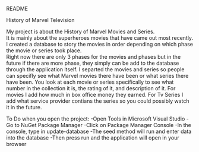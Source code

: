 ﻿README

History of Marvel Television


My project is about the History of Marvel Movies and Series.  
It is mainly about the superheroes movies that have came out most recently.  
I created a database to story the movies in order depending on which phase the movie or series took place.  
Right now there are only 3 phases for the movies and phases but in the future if there are more phase, they simply can be add to the database through the application itself.
I separted the movies and series so people can specifly see what Marvel movies there have been or what series there have been.
You look at each movie or series specifically to see what number in the collection it is, the rating of it, and description of it.
For movies I add how much in box office money they earned.
For Tv Series I add what service provider contians the series so you could possibly watch it in the future.  


To Do when you open the project:
-Open Tools in Microsoft Visual Studio
-Go to NuGet Package Manager
-Click on Package Manager Console
-In the console, type in update-database
-The seed method will run and enter data into the database
-Then press run and the application will open in your browser
